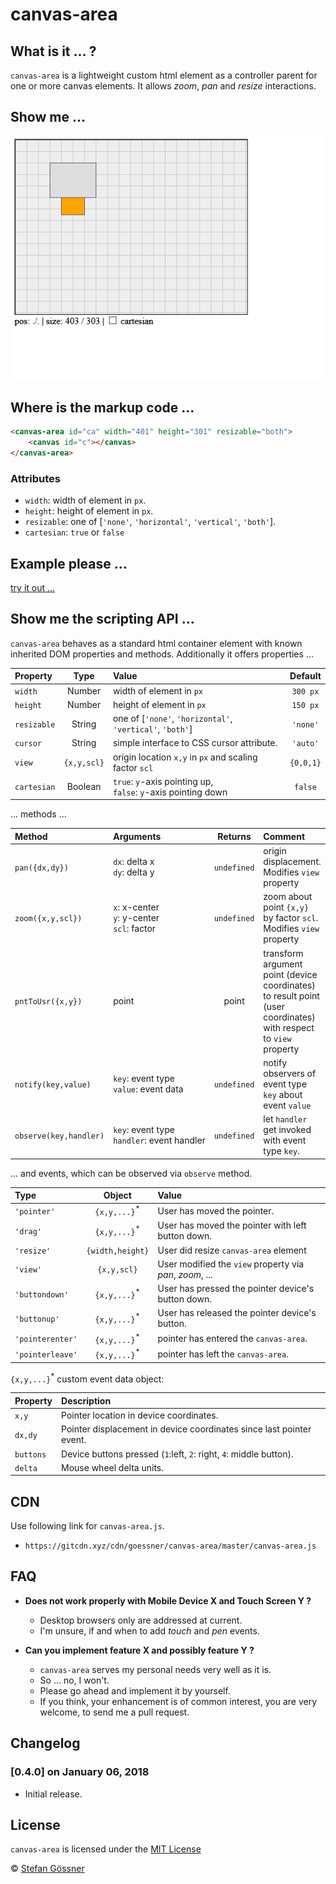 # canvas-area

## What is it ... ?

`canvas-area` is a lightweight custom html element as a controller parent for one or more canvas elements.
It allows *zoom*, *pan* and *resize* interactions.

## Show me ...

![show](img/canvas-area.gif)

## Where is the markup code ...

```html
<canvas-area id="ca" width="401" height="301" resizable="both">
    <canvas id="c"></canvas>
</canvas-area>
```

### Attributes

* `width`: width of element in `px`.
* `height`: height of element in `px`.
* `resizable`: one of [`'none'`, `'horizontal'`, `'vertical'`, `'both'`].
* `cartesian`: `true` or `false`


## Example please ...

[try it out ...](https://goessner.github.io/canvas-area/canvas-area)

## Show me the scripting API ...

`canvas-area` behaves as a standard html container element with known inherited DOM properties and methods. Additionally it offers properties ...

| Property | Type | Value | Default |
|:---|:---:|:---|:---:|
|`width`|Number| width of element in `px`| `300 px` |
|`height`|Number| height of element in `px`| `150 px` |
|`resizable`|String| one of [`'none'`, `'horizontal'`, `'vertical'`, `'both'`]| `'none'`|
|`cursor`|String| simple interface to CSS cursor attribute. | `'auto'` |
|`view`|`{x,y,scl}`| origin location `x,y` in `px` and scaling factor `scl` | `{0,0,1}` |
|`cartesian`|Boolean| `true`: `y`-axis pointing up, <br>`false`: `y`-axis pointing down  | `false` |

... methods ...

| Method | Arguments | Returns |Comment |
|:---|:---|:---:|:---|
|`pan({dx,dy})`|`dx`: delta x<br>`dy`: delta y | `undefined`| origin displacement. Modifies `view` property |
|`zoom({x,y,scl})`|`x`: x-center<br>`y`: y-center<br>`scl`: factor | `undefined`| zoom about point `{x,y}` by factor `scl`. Modifies  `view` property  |
|`pntToUsr({x,y})`| point | point | transform argument point (device coordinates) to result point (user coordinates) with respect to `view` property  |
|`notify(key,value)`|`key`:&nbsp;event&nbsp;type<br>`value`:&nbsp;event&nbsp;data |`undefined`| notify observers of event type `key` about event `value`|
|`observe(key,handler)`|`key`:&nbsp;event&nbsp;type<br>`handler`:&nbsp;event&nbsp;handler|`undefined`| let `handler` get invoked with event type `key`. |

... and events, which can be observed via `observe` method.


| Type | Object | Value |
|:---|:---:|:---|
|`'pointer'`|`{x,y,...}`<sup>*</sup>| User has moved the pointer. |
|`'drag'`|`{x,y,...}`<sup>*</sup>| User has moved the pointer with left button down. |
|`'resize'`|`{width,height}`| User did resize `canvas-area` element |
|`'view'`|`{x,y,scl}`| User modified the `view` property via *pan*, *zoom*, ... |
|`'buttondown'`|`{x,y,...}`<sup>*</sup>| User has pressed the pointer device's button down. |
|`'buttonup'`|`{x,y,...}`<sup>*</sup>| User has released the pointer device's button. |
|`'pointerenter'`|`{x,y,...}`<sup>*</sup>| pointer has entered the `canvas-area`. |
|`'pointerleave'`|`{x,y,...}`<sup>*</sup>| pointer has left the `canvas-area`. |

`{x,y,...}`<sup>*</sup> custom event data object: 


| Property | Description |
|:---|:---|
|`x,y`| Pointer location in device coordinates. |
|`dx,dy`| Pointer displacement in device coordinates since last pointer event. |
|`buttons`| Device buttons pressed (`1`:left, `2`: right, `4`: middle button). |
|`delta`| Mouse wheel delta units. |

## CDN

Use following link for `canvas-area.js`.
* `https://gitcdn.xyz/cdn/goessner/canvas-area/master/canvas-area.js`


## FAQ

* __Does not work properly with Mobile Device X and Touch Screen Y ?__
  * Desktop browsers only are addressed at current.
  * I'm unsure, if and when to add *touch* and *pen* events.

* __Can you implement feature X and possibly feature Y ?__
  * `canvas-area` serves my personal needs very well as it is.
  * So ... no, I won't.
  * Please go ahead and implement it by yourself.
  * If you think, your enhancement is of common interest, you are very welcome, to send me a pull request.
  

## Changelog

###  [0.4.0] on January 06, 2018
* Initial release.


## License

`canvas-area` is licensed under the [MIT License](http://opensource.org/licenses/MIT)

 © [Stefan Gössner](https://github.com/goessner)
